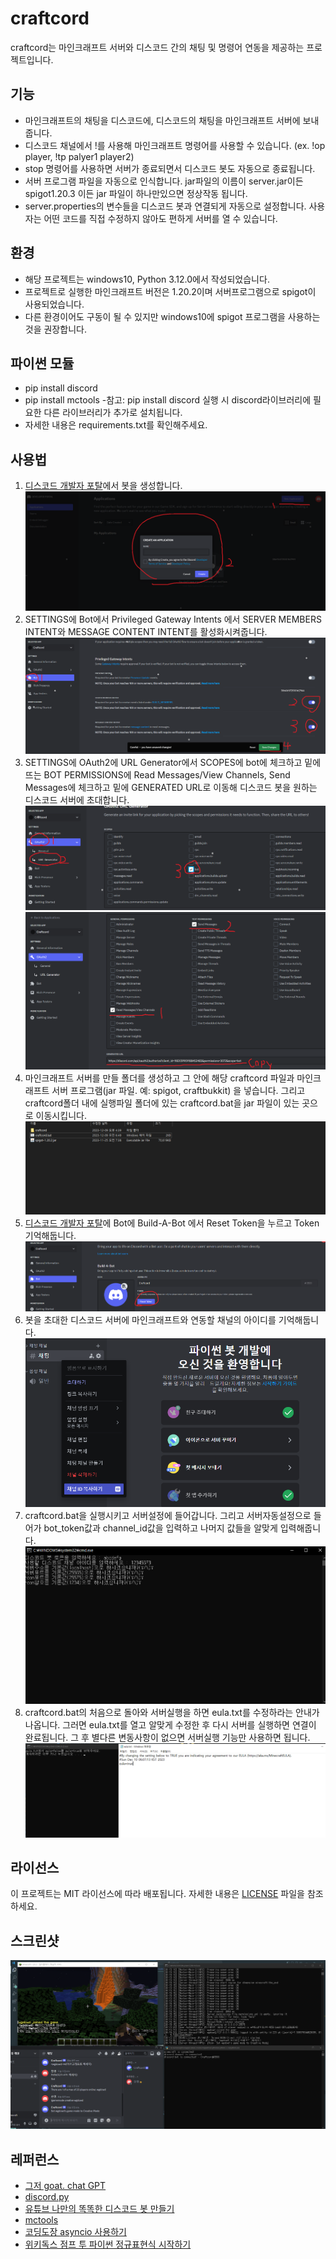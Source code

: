 # craftcord

craftcord는 마인크래프트 서버와 디스코드 간의 채팅 및 명령어 연동을 제공하는 프로젝트입니다.

## 기능

- 마인크래프트의 채팅을 디스코드에, 디스코드의 채팅을 마인크래프트 서버에 보내줍니다.
- 디스코드 채널에서 !를 사용해 마인크래프트 명령어를 사용할 수 있습니다. (ex. !op player, !tp palyer1 player2)
- stop 명령어를 사용하면 서버가 종료되면서 디스코드 봇도 자동으로 종료됩니다.
- 서버 프로그램 파일을 자동으로 인식합니다. jar파일의 이름이 server.jar이든 spigot1.20.3 이든 jar 파일이 하나만있으면 정상작동 됩니다.
- server.properties의 변수들을 디스코드 봇과 연결되게 자동으로 설정합니다. 사용자는 어떤 코드를 직접 수정하지 않아도 편하게 서버를 열 수 있습니다.

## 환경

- 해당 프로젝트는 windows10, Python 3.12.0에서 작성되었습니다.
- 프로젝트로 실행한 마인크래프트 버전은 1.20.2이며 서버프로그램으로 spigot이 사용되었습니다.
- 다른 환경이어도 구동이 될 수 있지만 windows10에 spigot 프로그램을 사용하는 것을 권장합니다.

## 파이썬 모듈

- pip install discord
- pip install mctools -참고: pip install discord 실행 시 discord라이브러리에 필요한 다른 라이브러리가 추가로 설치됩니다.
- 자세한 내용은 requirements.txt를 확인해주세요.

## 사용법

1. [디스코드 개발자 포탈](https://discord.com/developers/applications)에서 봇을 생성합니다. ![image1](/images/1.png)
2. SETTINGS에 Bot에서 Privileged Gateway Intents 에서 SERVER MEMBERS INTENT와 MESSAGE CONTENT INTENT를 활성화시켜줍니다.![image2](/images/2.png)
3. SETTINGS에 OAuth2에 URL Generator에서 SCOPES에 bot에 체크하고 밑에 뜨는 BOT PERMISSIONS에 Read Messages/View Channels, Send Messages에 체크하고 밑에 GENERATED URL로 이동해 디스코드 봇을 원하는 디스코드 서버에 초대합니다.![image3](/images/3.png)![image4](/images/4.png)
4. 마인크래프트 서버를 만들 폴더를 생성하고 그 안에 해당 craftcord 파일과 마인크래프트 서버 프로그램(jar 파일. 예: spigot, craftbukkit) 을 넣습니다. 그리고 craftcord폴더 내에 실행파일 폴더에 있는 craftcord.bat을 jar 파일이 있는 곳으로 이동시킵니다. ![image5](/images/5.png)
5. [디스코드 개발자 포탈](https://discord.com/developers/applications)에 Bot에 Build-A-Bot 에서 Reset Token을 누르고 Token기억해둡니다.![image6](/images/6.png)
6. 봇을 초대한 디스코드 서버에 마인크래프트와 연동할 채널의 아이디를 기억해둡니다. ![image7](/images/7.png)
7. craftcord.bat을 실행시키고 서버설정에 들어갑니다. 그리고 서버자동설정으로 들어가 bot_token값과 channel_id값을 입력하고 나머지 값들을 알맞게 입력해줍니다.![image8](/images/8.png)
8. craftcord.bat의 처음으로 돌아와 서버실행을 하면 eula.txt를 수정하라는 안내가 나옵니다. 그러면 eula.txt를 열고 알맞게 수정한 후 다시 서버를 실행하면 연결이 완료됩니다. 그 후 별다른 변동사항이 없으면 서버실행 기능만 사용하면 됩니다.![image9](/images/9.png)

## 라이선스

이 프로젝트는 MIT 라이선스에 따라 배포됩니다. 자세한 내용은 [LICENSE](LICENSE.txt) 파일을 참조하세요.

## 스크린샷

![screenshot](/images/screenshot.png)

## 레퍼런스

- [그저 goat. chat GPT](https://chat.openai.com/)
- [discord.py](https://discordpy.readthedocs.io/en/stable/)
- [유튜브 나만의 똑똑한 디스코드 봇 만들기](https://www.youtube.com/watch?v=3557uEMPql0&t=95s)
- [mctools](https://pypi.org/project/mctools/)
- [코딩도장 asyncio 사용하기](https://dojang.io/mod/page/view.php?id=2469)
- [위키독스 점프 투 파이썬 정규표현식 시작하기](https://wikidocs.net/4308)
